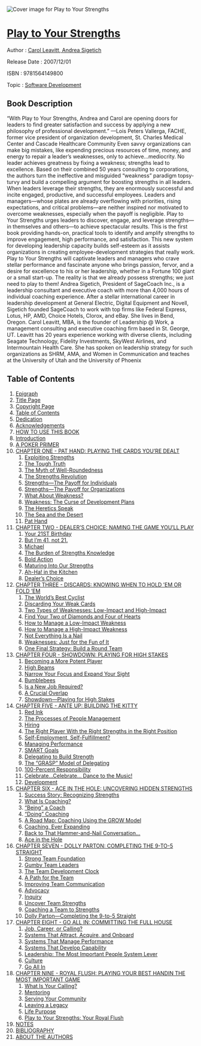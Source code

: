 ![Cover image for Play to Your Strengths](https://imgdetail.ebookreading.net/cover/cover/software_development/EB9781564149800.jpg)

[Play to Your Strengths](https://ebookreading.net/view/book/Play+to+Your+Strengths-EB9781564149800_1.html "Play to Your Strengths")
====================================================================================================================

Author : [Carol Leavitt](https://ebookreading.net/search/author/Carol+Leavitt),[ Andrea Sigetich](https://ebookreading.net/search/author/+Andrea+Sigetich)

Release Date : 2007/12/01

ISBN : 9781564149800

Topic : [Software Development](https://ebookreading.net/search/category/software-development)

Book Description
-----------------

“With Play to Your Strengths, Andrea and Carol are opening doors for leaders to find greater satisfaction and success by applying a new philosophy of professional development.”
—Lois Peters Vallerga, FACHE, former vice president of organization development, St. Charles Medical Center and Cascade Healthcare Community
Even savvy organizations can make big mistakes, like expending precious resources of time, money, and energy to repair a leader’s weaknesses, only to achieve...mediocrity. No leader achieves greatness by fixing a weakness; strengths lead to excellence.
Based on their combined 50 years consulting to corporations, the authors turn the ineffective and misguided “weakness” paradigm topsy-turvy and build a compelling argument for boosting strengths in all leaders. When leaders leverage their strengths, they are enormously successful and incite engaged, productive, and successful employees.
Leaders and managers—whose plates are already overflowing with priorities, rising expectations, and critical problems—are neither inspired nor motivated to overcome weaknesses, especially when the payoff is negligible. Play to Your Strengths urges leaders to discover, engage, and leverage strengths—in themselves and others—to achieve spectacular results. This is the first book providing hands-on, practical tools to identify and amplify strengths to improve engagement, high performance, and satisfaction. This new system for developing leadership capacity builds self-esteem as it assists organizations in creating employee-development strategies that really work.
Play to Your Strengths will captivate leaders and managers who crave stellar performance and fascinate anyone who brings passion, fervor, and a desire for excellence to his or her leadership, whether in a Fortune 100 giant or a small start-up. The reality is that we already possess strengths; we just need to play to them!
Andrea Sigetich, President of SageCoach Inc., is a leadership consultant and executive coach with more than 4,000 hours of individual coaching experience. After a stellar international career in leadership development at General Electric, Digital Equipment and Novell, Sigetich founded SageCoach to work with top firms like Federal Express, Lotus, HP, AMD, Choice Hotels, Clorox, and eBay. She lives in Bend, Oregon.
Carol Leavitt, MBA, is the founder of Leadership @ Work, a management consulting and executive coaching firm based in St. George, UT. Leavitt has 20 years experience working with diverse clients, including Seagate Technology, Fidelity Investments, SkyWest Airlines, and Intermountain Health Care. She has spoken on leadership strategy for such organizations as SHRM, AMA, and Women in Communication and teaches at the University of Utah and the University of Phoenix
              
Table of Contents
-----------------

1. [Epigraph](https://ebookreading.net/view/book/Play+to+Your+Strengths-EB9781564149800_3.html)
1. [Title Page](https://ebookreading.net/view/book/Play+to+Your+Strengths-EB9781564149800_4.html)
1. [Copyright Page](https://ebookreading.net/view/book/Play+to+Your+Strengths-EB9781564149800_5.html)
1. [Table of Contents](https://ebookreading.net/view/book/Play+to+Your+Strengths-EB9781564149800_2.html)
1. [Dedication](https://ebookreading.net/view/book/Play+to+Your+Strengths-EB9781564149800_6.html)
1. [Acknowledgements](https://ebookreading.net/view/book/Play+to+Your+Strengths-EB9781564149800_7.html)
1. [HOW TO USE THIS BOOK](https://ebookreading.net/view/book/Play+to+Your+Strengths-EB9781564149800_8.html)
1. [Introduction](https://ebookreading.net/view/book/Play+to+Your+Strengths-EB9781564149800_9.html)
1. [A POKER PRIMER](https://ebookreading.net/view/book/Play+to+Your+Strengths-EB9781564149800_10.html)
1. [CHAPTER ONE - PAT HAND: PLAYING THE CARDS YOU’RE DEALT](https://ebookreading.net/view/book/Play+to+Your+Strengths-EB9781564149800_11.html)
    1. [Exploiting Strengths](https://ebookreading.net/view/book/Play+to+Your+Strengths-EB9781564149800_11.html#h1)
    1. [The Tough Truth](https://ebookreading.net/view/book/Play+to+Your+Strengths-EB9781564149800_11.html#h2)
    1. [The Myth of Well-Roundedness](https://ebookreading.net/view/book/Play+to+Your+Strengths-EB9781564149800_11.html#h3)
    1. [The Strengths Revolution](https://ebookreading.net/view/book/Play+to+Your+Strengths-EB9781564149800_11.html#h4)
    1. [Strengths—The Payoff for Individuals](https://ebookreading.net/view/book/Play+to+Your+Strengths-EB9781564149800_11.html#h5)
    1. [Strengths—The Payoff for Organizations](https://ebookreading.net/view/book/Play+to+Your+Strengths-EB9781564149800_11.html#h6)
    1. [What About Weakness?](https://ebookreading.net/view/book/Play+to+Your+Strengths-EB9781564149800_11.html#h7)
    1. [Weakness: The Curse of Development Plans](https://ebookreading.net/view/book/Play+to+Your+Strengths-EB9781564149800_11.html#h8)
    1. [The Heretics Speak](https://ebookreading.net/view/book/Play+to+Your+Strengths-EB9781564149800_11.html#h9)
    1. [The Sea and the Desert](https://ebookreading.net/view/book/Play+to+Your+Strengths-EB9781564149800_11.html#h10)
    1. [Pat Hand](https://ebookreading.net/view/book/Play+to+Your+Strengths-EB9781564149800_11.html#h11)
1. [CHAPTER TWO - DEALER’S CHOICE: NAMING THE GAME YOU’LL PLAY](https://ebookreading.net/view/book/Play+to+Your+Strengths-EB9781564149800_12.html)
    1. [Your 21ST Birthday](https://ebookreading.net/view/book/Play+to+Your+Strengths-EB9781564149800_12.html#h1)
    1. [But I’m 41, not 21.](https://ebookreading.net/view/book/Play+to+Your+Strengths-EB9781564149800_12.html#h2)
    1. [Michael](https://ebookreading.net/view/book/Play+to+Your+Strengths-EB9781564149800_12.html#h3)
    1. [The Burden of Strengths Knowledge](https://ebookreading.net/view/book/Play+to+Your+Strengths-EB9781564149800_12.html#h4)
    1. [Bold Action](https://ebookreading.net/view/book/Play+to+Your+Strengths-EB9781564149800_12.html#h5)
    1. [Maturing Into Our Strengths](https://ebookreading.net/view/book/Play+to+Your+Strengths-EB9781564149800_12.html#h6)
    1. [Ah-Ha! in the Kitchen](https://ebookreading.net/view/book/Play+to+Your+Strengths-EB9781564149800_12.html#h7)
    1. [Dealer’s Choice](https://ebookreading.net/view/book/Play+to+Your+Strengths-EB9781564149800_12.html#h8)
1. [CHAPTER THREE - DISCARDS: KNOWING WHEN TO HOLD ’EM OR FOLD ’EM](https://ebookreading.net/view/book/Play+to+Your+Strengths-EB9781564149800_13.html)
    1. [The World’s Best Cyclist](https://ebookreading.net/view/book/Play+to+Your+Strengths-EB9781564149800_13.html#h1)
    1. [Discarding Your Weak Cards](https://ebookreading.net/view/book/Play+to+Your+Strengths-EB9781564149800_13.html#h2)
    1. [Two Types of Weaknesses: Low-Impact and High-Impact](https://ebookreading.net/view/book/Play+to+Your+Strengths-EB9781564149800_13.html#h3)
    1. [Find Your Two of Diamonds and Four of Hearts](https://ebookreading.net/view/book/Play+to+Your+Strengths-EB9781564149800_13.html#h4)
    1. [How to Manage a Low-Impact Weakness](https://ebookreading.net/view/book/Play+to+Your+Strengths-EB9781564149800_13.html#h5)
    1. [How to Manage a High-Impact Weakness](https://ebookreading.net/view/book/Play+to+Your+Strengths-EB9781564149800_13.html#h6)
    1. [Not Everything Is a Nail](https://ebookreading.net/view/book/Play+to+Your+Strengths-EB9781564149800_13.html#h7)
    1. [Weaknesses: Just for the Fun of It](https://ebookreading.net/view/book/Play+to+Your+Strengths-EB9781564149800_13.html#h8)
    1. [One Final Strategy: Build a Round Team](https://ebookreading.net/view/book/Play+to+Your+Strengths-EB9781564149800_13.html#h9)
1. [CHAPTER FOUR - SHOWDOWN: PLAYING FOR HIGH STAKES](https://ebookreading.net/view/book/Play+to+Your+Strengths-EB9781564149800_14.html)
    1. [Becoming a More Potent Player](https://ebookreading.net/view/book/Play+to+Your+Strengths-EB9781564149800_14.html#h1)
    1. [High Beams](https://ebookreading.net/view/book/Play+to+Your+Strengths-EB9781564149800_14.html#h2)
    1. [Narrow Your Focus and Expand Your Sight](https://ebookreading.net/view/book/Play+to+Your+Strengths-EB9781564149800_14.html#h3)
    1. [Bumblebees](https://ebookreading.net/view/book/Play+to+Your+Strengths-EB9781564149800_14.html#h4)
    1. [Is a New Job Required?](https://ebookreading.net/view/book/Play+to+Your+Strengths-EB9781564149800_14.html#h5)
    1. [A Crucial Overlap](https://ebookreading.net/view/book/Play+to+Your+Strengths-EB9781564149800_14.html#h6)
    1. [Showdown—Playing for High Stakes](https://ebookreading.net/view/book/Play+to+Your+Strengths-EB9781564149800_14.html#h7)
1. [CHAPTER FIVE - ANTE UP: BUILDING THE KITTY](https://ebookreading.net/view/book/Play+to+Your+Strengths-EB9781564149800_15.html)
    1. [Red Ink](https://ebookreading.net/view/book/Play+to+Your+Strengths-EB9781564149800_15.html#h1)
    1. [The Processes of People Management](https://ebookreading.net/view/book/Play+to+Your+Strengths-EB9781564149800_15.html#h2)
    1. [Hiring](https://ebookreading.net/view/book/Play+to+Your+Strengths-EB9781564149800_15.html#h3)
    1. [The Right Player With the Right Strengths in the Right Position](https://ebookreading.net/view/book/Play+to+Your+Strengths-EB9781564149800_15.html#h4)
    1. [Self-Employment, Self-Fulfillment?](https://ebookreading.net/view/book/Play+to+Your+Strengths-EB9781564149800_15.html#h5)
    1. [Managing Performance](https://ebookreading.net/view/book/Play+to+Your+Strengths-EB9781564149800_15.html#h6)
    1. [SMART Goals](https://ebookreading.net/view/book/Play+to+Your+Strengths-EB9781564149800_15.html#h7)
    1. [Delegating to Build Strength](https://ebookreading.net/view/book/Play+to+Your+Strengths-EB9781564149800_15.html#h8)
    1. [The “GRASP” Model of Delegating](https://ebookreading.net/view/book/Play+to+Your+Strengths-EB9781564149800_15.html#h9)
    1. [100-Percent Responsibility](https://ebookreading.net/view/book/Play+to+Your+Strengths-EB9781564149800_15.html#h10)
    1. [Celebrate...Celebrate... Dance to the Music!](https://ebookreading.net/view/book/Play+to+Your+Strengths-EB9781564149800_15.html#h11)
    1. [Development](https://ebookreading.net/view/book/Play+to+Your+Strengths-EB9781564149800_15.html#h12)
1. [CHAPTER SIX - ACE IN THE HOLE: UNCOVERING HIDDEN STRENGTHS](https://ebookreading.net/view/book/Play+to+Your+Strengths-EB9781564149800_16.html)
    1. [Success Story: Recognizing Strengths](https://ebookreading.net/view/book/Play+to+Your+Strengths-EB9781564149800_16.html#h1)
    1. [What Is Coaching?](https://ebookreading.net/view/book/Play+to+Your+Strengths-EB9781564149800_16.html#h2)
    1. [“Being” a Coach](https://ebookreading.net/view/book/Play+to+Your+Strengths-EB9781564149800_16.html#h3)
    1. [“Doing” Coaching](https://ebookreading.net/view/book/Play+to+Your+Strengths-EB9781564149800_16.html#h4)
    1. [A Road Map: Coaching Using the GROW Model](https://ebookreading.net/view/book/Play+to+Your+Strengths-EB9781564149800_16.html#h5)
    1. [Coaching, Ever Expanding](https://ebookreading.net/view/book/Play+to+Your+Strengths-EB9781564149800_16.html#h6)
    1. [Back to That Hammer-and-Nail Conversation…](https://ebookreading.net/view/book/Play+to+Your+Strengths-EB9781564149800_16.html#h7)
    1. [Ace in the Hole](https://ebookreading.net/view/book/Play+to+Your+Strengths-EB9781564149800_16.html#h8)
1. [CHAPTER SEVEN - DOLLY PARTON: COMPLETING THE 9-TO-5 STRAIGHT](https://ebookreading.net/view/book/Play+to+Your+Strengths-EB9781564149800_17.html)
    1. [Strong Team Foundation](https://ebookreading.net/view/book/Play+to+Your+Strengths-EB9781564149800_17.html#h1)
    1. [Gumby Team Leaders](https://ebookreading.net/view/book/Play+to+Your+Strengths-EB9781564149800_17.html#h2)
    1. [The Team Development Clock](https://ebookreading.net/view/book/Play+to+Your+Strengths-EB9781564149800_17.html#h3)
    1. [A Path for the Team](https://ebookreading.net/view/book/Play+to+Your+Strengths-EB9781564149800_17.html#h4)
    1. [Improving Team Communication](https://ebookreading.net/view/book/Play+to+Your+Strengths-EB9781564149800_17.html#h5)
    1. [Advocacy](https://ebookreading.net/view/book/Play+to+Your+Strengths-EB9781564149800_17.html#h6)
    1. [Inquiry](https://ebookreading.net/view/book/Play+to+Your+Strengths-EB9781564149800_17.html#h7)
    1. [Uncover Team Strengths](https://ebookreading.net/view/book/Play+to+Your+Strengths-EB9781564149800_17.html#h8)
    1. [Coaching a Team to Strengths](https://ebookreading.net/view/book/Play+to+Your+Strengths-EB9781564149800_17.html#h9)
    1. [Dolly Parton—Completing the 9-to-5 Straight](https://ebookreading.net/view/book/Play+to+Your+Strengths-EB9781564149800_17.html#h10)
1. [CHAPTER EIGHT - GO ALL IN: COMMITTING THE FULL HOUSE](https://ebookreading.net/view/book/Play+to+Your+Strengths-EB9781564149800_18.html)
    1. [Job, Career, or Calling?](https://ebookreading.net/view/book/Play+to+Your+Strengths-EB9781564149800_18.html#h1)
    1. [Systems That Attract, Acquire, and Onboard](https://ebookreading.net/view/book/Play+to+Your+Strengths-EB9781564149800_18.html#h2)
    1. [Systems That Manage Performance](https://ebookreading.net/view/book/Play+to+Your+Strengths-EB9781564149800_18.html#h3)
    1. [Systems That Develop Capability](https://ebookreading.net/view/book/Play+to+Your+Strengths-EB9781564149800_18.html#h4)
    1. [Leadership: The Most Important People System Lever](https://ebookreading.net/view/book/Play+to+Your+Strengths-EB9781564149800_18.html#h5)
    1. [Culture](https://ebookreading.net/view/book/Play+to+Your+Strengths-EB9781564149800_18.html#h6)
    1. [Go All In](https://ebookreading.net/view/book/Play+to+Your+Strengths-EB9781564149800_18.html#h7)
1. [CHAPTER NINE - ROYAL FLUSH: PLAYING YOUR BEST HANDIN THE MOST IMPORTANT GAME](https://ebookreading.net/view/book/Play+to+Your+Strengths-EB9781564149800_19.html)
    1. [What Is Your Calling?](https://ebookreading.net/view/book/Play+to+Your+Strengths-EB9781564149800_19.html#h1)
    1. [Mentoring](https://ebookreading.net/view/book/Play+to+Your+Strengths-EB9781564149800_19.html#h2)
    1. [Serving Your Community](https://ebookreading.net/view/book/Play+to+Your+Strengths-EB9781564149800_19.html#h3)
    1. [Leaving a Legacy](https://ebookreading.net/view/book/Play+to+Your+Strengths-EB9781564149800_19.html#h4)
    1. [Life Purpose](https://ebookreading.net/view/book/Play+to+Your+Strengths-EB9781564149800_19.html#h5)
    1. [Play to Your Strengths: Your Royal Flush](https://ebookreading.net/view/book/Play+to+Your+Strengths-EB9781564149800_19.html#h6)
1. [NOTES](https://ebookreading.net/view/book/Play+to+Your+Strengths-EB9781564149800_20.html)
1. [ BIBLIOGRAPHY](https://ebookreading.net/view/book/Play+to+Your+Strengths-EB9781564149800_21.html)
1. [ABOUT THE AUTHORS](https://ebookreading.net/view/book/Play+to+Your+Strengths-EB9781564149800_22.html)
